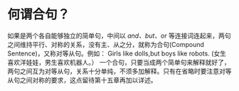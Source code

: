 # 何谓合句？

如果是两个各自能够独立的简单句，中间以 <em>and、but、or</em> 等连接词连起来，两句之间维持平行、对称的关系，没有主、从之分，就称为合句(Compound Sentence)，又称对等从句。例如：
Girls like dolls,but boys like robots.
(女生喜欢洋娃娃，男生喜欢机器人。）
一个合句，只要当成两个简单句来解释就好了，两句之间互为对等从句，关系十分单纯，不须多加解释。只有在省略时要注意对等从句之间对称的要求，这点留待第十五章再加以详述。